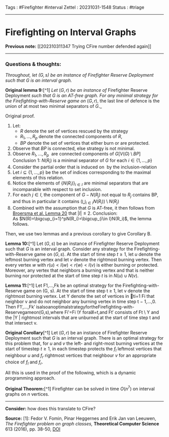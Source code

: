 Tags : #Firefighter #interval 
Zettel :  20231031-1548
Status : #triage 

-----

# Firefighting on Interval Graphs

**Previous note:** [[202310311347 Trying CFire number defended again]]

-----

### Questions & thoughts:

*Throughout, let $(G,s)$ be an instance of Firefighter Reserve Deployment such that $G$ is an interval graph.*

**Original lemma 9:**[^1] _Let_ $(G, r)$ _be an instance of_ Firefighter Reserve Deployment _such that $G$ is an AT-free graph. For any minimal strategy for the Firefighting-with-Reserve game on_ $(G, r)$, the last line of defence is the union of at most two minimal separators of $G$._

Original proof.
1. Let:
	 - $R$ denote the set of vertices rescued by the strategy 
	 - $R_1, \dots, R_p$ denote the connected components of $R$,
	 - $BP$ denote the set of vertices that either burn or are protected. 
2. Observe that $BP$ is connected, else strategy is not minimal. 
3. Observe $R_1, \dots, R_p$  are connected components of $G[V(G)\setminus BP]$
Conclusion 1: $N(R_i)$ is a minimal separator of $G$ for each $i\in\{1, \dots, p\}$
4. Consider the partial order that is induced on  by the inclusion-relation
5. Let $i\subseteq\{1, \dots, p\}$ be the set of indices corresponding to the maximal elements of this relation. 
6. Notice the elements of $\{N(R_i)\}_{i\in I}$ are minimal separators that are incomparable with respect to set inclusion. 
7. For each $j\in I$, the component of $G-N(R_j)$ not equal to $R_j$ contains BP, and thus in particular it contains $(\bigcup_{i\in I}N(R_i))\setminus N(R_j)$
8. Combined with the assumption that _G_ is AT-free, it then follows from [Broersma et al. Lemma 20](https://www.sciencedirect.com/science/article/pii/S0304397515010853#br0200) that $|I|\leq2$.
Conclusion: As $N(R)=\bigcup_{i=1}^pN(R_i)=\bigcup_{i\in I}N(R_i)$, the lemma follows. 

Then, we use two lemmas and a previous corollary to give Corollary B.

**Lemma 10:**[^1] Let $(G , s)$ be an instance of Firefighter Reserve Deployment such that $G$ is an interval graph. Consider any strategy for the Firefighting-with-Reserve game on $(G, s)$. At the start of time step $t \geq 1$, let $u$ denote the leftmost burning vertex and let $v$ denote the rightmost burning vertex. Then every vertex $w$ with $r(u) < l(w) < r(w) < l(v)$ is either burning or protected. Moreover, any vertex that neighbors a burning vertex and that is neither burning nor protected at the start of time step $t$ is in $N(u) \cup N(v)$.

**Lemma 11:**[^1] Let F1,...,Fk be an optimal strategy for the Firefighting-with-Reserve game on (G, s). At the start of time step t ≥ 1, let v denote the rightmost burning vertex. Let Y denote the set of vertices in ti=1 Fi that neighbor v and do not neighbor any burning vertex in time step t − 1,...,0. Then F1′,...,Fk′ isalsoanoptimalstrategyfortheFirefighting-with-Reservegameon(G,s),where Fi′=Fi \Y foralli̸=t,and Ft′ consists of Ft \ Y and the |Y | rightmost intervals that are unburned at the start of time step t and that intersect v.

**Original Corollary**[^1] Let $(G, r)$ be an instance of Firefighter Reserve Deployment such that $G$ is an interval graph. There is an optimal strategy for this problem that, for $u$ and $v$ the left- and right-most burning vertices at the start of timestep $t\geq 1$, in each timestep protects the $f_l$ leftmost vertices that neighbour $u$ and $f_r$ rightmost vertices that neighbour $v$ for an appropriate choice of $f_l$ and $f_r$.

All this is used in the proof of the following, which is a dynamic programming approach.

**Original Theorem:**[^1] Firefighter can be solved in time $O(n^7)$ on interval graphs on $n$ vertices.



-----
 
**Consider:** how does this translate to CFire?


**Source:** 
[1]: Fedor V. Fomin, Pinar Heggernes and Erik Jan van Leeuwen, _The Firefighter problem on graph classes,_ **Theoretical Computer Science** 613 (2016), pp. 38-50, [DOI](https://doi.org/10.1016/j.tcs.2015.11.024)

